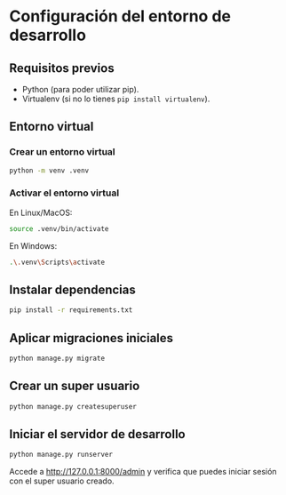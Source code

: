 # Configuración del entorno de desarrollo

## Requisitos previos

- Python (para poder utilizar pip).
- Virtualenv (si no lo tienes `pip install virtualenv`).

## Entorno virtual

### Crear un entorno virtual

```bash
python -m venv .venv
```

### Activar el entorno virtual

En Linux/MacOS:

```bash
source .venv/bin/activate
```

En Windows:

```bash
.\.venv\Scripts\activate
```

## Instalar dependencias

```bash
pip install -r requirements.txt
```

## Aplicar migraciones iniciales

```bash
python manage.py migrate
```

## Crear un super usuario

```bash
python manage.py createsuperuser
```

## Iniciar el servidor de desarrollo

```bash
python manage.py runserver
```

Accede a <http://127.0.0.1:8000/admin> y verifica que puedes iniciar sesión con el super usuario creado.
